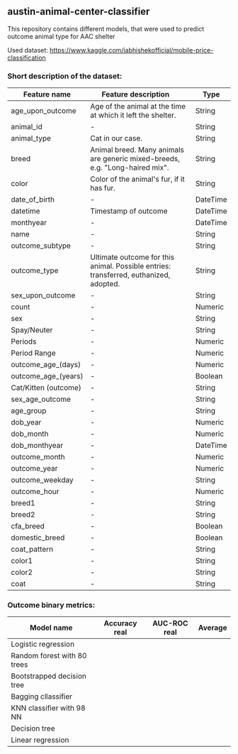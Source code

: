 ## austin-animal-center-classifier
This repository contains different models, that were used to predict outcome animal type for AAC shelter 

Used dataset: https://www.kaggle.com/iabhishekofficial/mobile-price-classification

### Short description of the dataset:

| Feature name         |  Feature description                                  |  Type   |
|----------------------|-------------------------------------------------------|---------|
| age_upon_outcome     | Age of the animal at the time at which it left the shelter. | String |
| animal_id            | - | String |
| animal_type          | Cat in our case. | String |
| breed                | Animal breed. Many animals are generic mixed-breeds, e.g. "Long-haired mix". | String |
| color                | Color of the animal's fur, if it has fur. | String |
| date_of_birth        | - | DateTime |
| datetime             | Timestamp of outcome | DateTime |
| monthyear            | - | DateTime |
| name                 | - | String |
| outcome_subtype      | - | String |
| outcome_type         | Ultimate outcome for this animal. Possible entries: transferred, euthanized, adopted. | String |
| sex_upon_outcome     | - | String |
| count                | - | Numeric |
| sex                  | - | String |
| Spay/Neuter          | - | String |
| Periods              | - | Numeric |
| Period Range         | - | Numeric |
| outcome_age_(days)   | - | Numeric |
| outcome_age_(years)  | - | Boolean |
| Cat/Kitten (outcome) | - | String |
| sex_age_outcome      | - | String |
| age_group            | - | String |
| dob_year             | - | Numeric |
| dob_month            | - | Numeric |
| dob_monthyear        | - | DateTime |
| outcome_month        | - | Numeric |
| outcome_year         | - | Numeric |
| outcome_weekday      | - | String |
| outcome_hour         | - | Numeric |
| breed1               | - | String |
| breed2               | - | String |
| cfa_breed            | - | Boolean |
| domestic_breed       | - | Boolean |
| coat_pattern         | - | String |
| color1               | - | String |
| color2               | - | String |
| coat                 | - | String |



### Outcome binary metrics:

| Model name                  | Accuracy real | AUC-ROC real | Average |
|-----------------------------|---------------|--------------|---------|
| Logistic regression         |        |       |  |
| Random forest with 80 trees |        |       |  |
| Bootstrapped decision tree  |        |       |  |
| Bagging cllassifier         |        |       |  |
| KNN classifier with 98 NN   |        |       |  |
| Decision tree               |        |       |  |
| Linear regression           |        |       |  |

